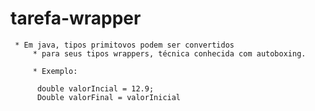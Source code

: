 # tarefa-wrapper

	 * Em java, tipos primitovos podem ser convertidos 
         * para seus tipos wrappers, técnica conhecida com autoboxing.
                
         * Exemplo:
          
          double valorIncial = 12.9;
          Double valorFinal = valorInicial
         
